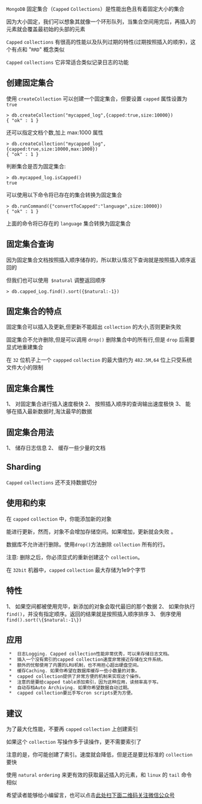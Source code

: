 `MongoDB` 固定集合（`Capped` `Collections`）是性能出色且有着固定大小的集合

因为大小固定，我们可以想象其就像一个环形队列，当集合空间用完后，再插入的元素就会覆盖最初始的头部的元素

`Capped` `collections` 有很高的性能以及队列过期的特性(过期按照插入的顺序)，这个有点和 "`RRD`" 概念类似

`Capped` `collections` 它非常适合类似记录日志的功能

## 创建固定集合 ##

使用 `createCollection` 可以创建一个固定集合，但要设置 `capped` 属性设置为 `true`

```
> db.createCollection("mycapped_log",{capped:true,size:10000})
{ "ok" : 1 }
```

还可以指定文档个数,加上 max:1000 属性

```
> db.createCollection("mycapped_log",{capped:true,size:10000,max:1000})
{ "ok" : 1 }
```

判断集合是否为固定集合:

```
> db.mycapped_log.isCapped()
true
```

可以使用以下命令将已存在的集合转换为固定集合

```
> db.runCommand({"convertToCapped":"language",size:10000})
{ "ok" : 1 }
```

上面的命令将已存在的 `language` 集合转换为固定集合

## 固定集合查询 ##

因为固定集合文档按照插入顺序储存的，所以默认情况下查询就是按照插入顺序返回的

但我们也可以使用` $natural` 调整返回顺序

```
> db.capped_Log.find().sort({$natural:-1})
```

## 固定集合的特点 ##

固定集合可以插入及更新,但更新不能超出 `collection` 的大小,否则更新失败

固定集合不允许删除,但是可以调用 `drop()` 删除集合中的所有行,但是 `drop` 后需要显式地重建集合

在 `32` 位机子上一个 `cappped` `collection` 的最大值约为 `482.5M,64` 位上只受系统文件大小的限制

## 固定集合属性 ##

1、  对固定集合进行插入速度极快
2、  按照插入顺序的查询输出速度极快
3、  能够在插入最新数据时,淘汰最早的数据

## 固定集合用法 ##

1、  储存日志信息
2、  缓存一些少量的文档

## Sharding ##

`Capped` `collections` 还不支持数据切分

## 使用和约束 ##

在 `capped` `collection` 中，你能添加新的对象

能进行更新，然而，对象不会增加存储空间。如果增加，更新就会失败 。

数据库不允许进行删除。使用`drop()`方法删除 `collection` 所有的行。

注意: 删除之后，你必须显式的重新创建这个 `collection`。

在 `32bit` 机器中，`capped` `collection` 最大存储为1e9个字节

## 特性 ##

1、  如果空间都被使用完毕，新添加的对象会取代最旧的那个数据
2、  如果你执行`find()`，并没有指定顺序。返回的结果就是按照插入顺序排序
3、  倒序使用 `find().sort(\{$natural:-1\})`

## 应用 ##

```html
 *  日志Logging. Capped collection性能非常优秀，可以来存储日志文档。
 *  插入一个没有索引的capped collection速度非常接近存储在文件系统。
 *  额外的忧郁使用了内置的LRU机制，也不用担心超出硬盘空间。
 *  缓存Caching. 如果你希望在数据库缓存一些小数量的对象。
 *  capped collection提供了非常方便的机制来实现这个操作。
 *  注意的是要给capped table添加索引，因为这种应用，读频率高于写。
 *  自动存档Auto Archiving. 如果你希望数据自动过期。
 *  capped collection要比手写cron scripts更为方便。
```

## 建议 ##

为了最大化性能，不要再 `capped` `collection` 上创建索引

如果这个 `collection` 写操作多于读操作，更不需要索引了

注意的是，你可能创建了索引。速度就会降低，但是还是要比标准的 `collection` 要快

使用 `natural` `ordering` 来更有效的获取最近插入的元素，和 `linux` 的 `tail` 命令相似


希望读者能够给小编留言，也可以点击[此处扫下面二维码关注微信公众号](https://www.ycbbs.vip/?p=28 "此处扫下面二维码关注微信公众号")